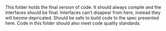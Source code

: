 This folder holds the final version of code. It should always compile and the interfaces should be final. Interfaces can't disapear from here, instead they will beome depricated. Should be safe to build code to the spec presented here. Code in this folder should also meet code quality standards.

